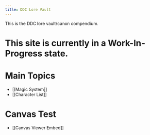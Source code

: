 ```yaml
---
title: DDC Lore Vault
---
```


This is the DDC lore vault/canon compendium.

# This site is currently in a Work-In-Progress state.
# Main Topics
- [[Magic System]]
- [[Character List]]
# Canvas Test
- [[Canvas Viewer Embed]]